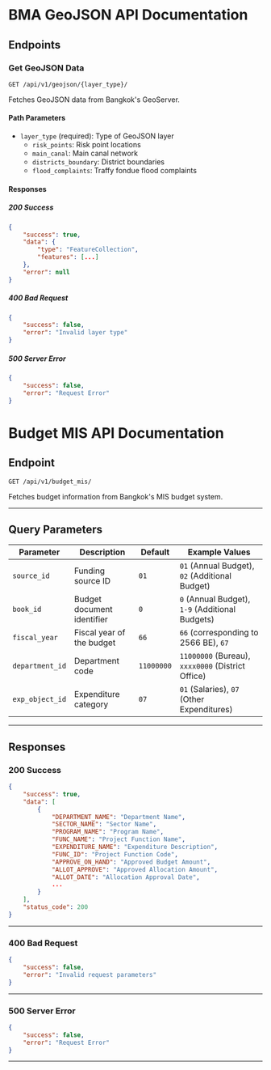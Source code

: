 # BMA GeoJSON API Documentation

## Endpoints

### Get GeoJSON Data
`GET /api/v1/geojson/{layer_type}/`

Fetches GeoJSON data from Bangkok's GeoServer.

#### Path Parameters
- `layer_type` (required): Type of GeoJSON layer
  - `risk_points`: Risk point locations
  - `main_canal`: Main canal network
  - `districts_boundary`: District boundaries
  - `flood_complaints`: Traffy fondue flood complaints

#### Responses

##### 200 Success
```json
{
    "success": true,
    "data": {
        "type": "FeatureCollection",
        "features": [...]
    },
    "error": null
}
```

##### 400 Bad Request
```json
{
    "success": false,
    "error": "Invalid layer type"
}
```

##### 500 Server Error
```json
{
    "success": false,
    "error": "Request Error"
}
```



# **Budget MIS API Documentation**

## **Endpoint**
`GET /api/v1/budget_mis/`

Fetches budget information from Bangkok's MIS budget system.

---

## **Query Parameters**

| **Parameter**     | **Description**                      | **Default**  | **Example Values**                |
|------------------|--------------------------------------|--------------|-----------------------------------|
| `source_id`       | Funding source ID                   | `01`         | `01` (Annual Budget), `02` (Additional Budget) |
| `book_id`         | Budget document identifier          | `0`          | `0` (Annual Budget), `1-9` (Additional Budgets) |
| `fiscal_year`     | Fiscal year of the budget           | `66`         | `66` (corresponding to 2566 BE), `67` |
| `department_id`   | Department code                     | `11000000`   | `11000000` (Bureau), `xxxx0000` (District Office) |
| `exp_object_id`   | Expenditure category                | `07`         | `01` (Salaries), `07` (Other Expenditures) |

---

## **Responses**

### **200 Success**
```json
{
    "success": true,
    "data": [
        {
            "DEPARTMENT_NAME": "Department Name",
            "SECTOR_NAME": "Sector Name",
            "PROGRAM_NAME": "Program Name",
            "FUNC_NAME": "Project Function Name",
            "EXPENDITURE_NAME": "Expenditure Description",
            "FUNC_ID": "Project Function Code",
            "APPROVE_ON_HAND": "Approved Budget Amount",
            "ALLOT_APPROVE": "Approved Allocation Amount",
            "ALLOT_DATE": "Allocation Approval Date",
            ...
        }
    ],
    "status_code": 200
}
```

---

### **400 Bad Request**
```json
{
    "success": false,
    "error": "Invalid request parameters"
}
```

---

### **500 Server Error**
```json
{
    "success": false,
    "error": "Request Error"
}
```

---


